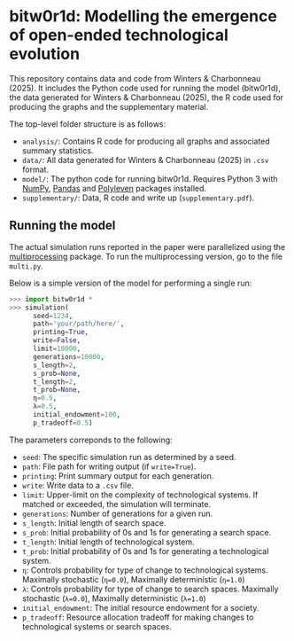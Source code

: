 # bitw0r1d: Modelling the emergence of open-ended technological evolution
This repository contains data and code from Winters & Charbonneau (2025). It includes the Python code used for running the model (bitw0r1d), the data generated for Winters & Charbonneau (2025), the R code used for producing the graphs and the supplementary material. 

The top-level folder structure is as follows:

* `analysis/`: Contains R code for producing all graphs and associated summary statistics.
* `data/`:  All data generated for Winters & Charbonneau (2025) in `.csv` format.
* `model/`: The python code for running bitw0r1d. Requires Python 3 with [NumPy](https://numpy.org/), [Pandas](https://pandas.pydata.org/) and [Polyleven](https://pypi.org/project/polyleven/) packages installed.
* `supplementary/`: Data, R code and write up (`supplementary.pdf`).

## Running the model
The actual simulation runs reported in the paper were parallelized using the [multiprocessing](https://docs.python.org/3/library/multiprocessing.html) package. To run the multiprocessing version, go to the file `multi.py`.

Below is a simple version of the model for performing a single run:

```python
>>> import bitw0r1d *
>>> simulation(
      seed=1234,
      path='your/path/here/',
      printing=True,
      write=False,
      limit=10000,
      generations=10000,
      s_length=2,
      s_prob=None,
      t_length=2,
      t_prob=None,
      η=0.5,
      λ=0.5,
      initial_endowment=100,
      p_tradeoff=0.5)
```

The parameters correponds to the following:
* `seed`: The specific simulation run as determined by a seed.
* `path`: File path for writing output (if `write=True`).
* `printing`: Print summary output for each generation.
* `write`: Write data to a `.csv` file.
* `limit`: Upper-limit on the complexity of technological systems. If matched or exceeded, the simulation will terminate.
* `generations`: Number of generations for a given run.
* `s_length`: Initial length of search space.
* `s_prob`: Initial probability of 0s and 1s for generating a search space.
* `t_length`: Initial length of technological system.
* `t_prob`: Initial probability of 0s and 1s for generating a technological system.
* `η`: Controls probability for type of change to technological systems. Maximally stochastic (`η=0.0`), Maximally deterministic (`η=1.0`)
* `λ`: Controls probability for type of change to search spaces. Maximally stochastic (`λ=0.0`), Maximally deterministic (`λ=1.0`)
* `initial_endowment`: The initial resource endowment for a society.
* `p_tradeoff`: Resource allocation tradeoff for making changes to technological systems or search spaces.
